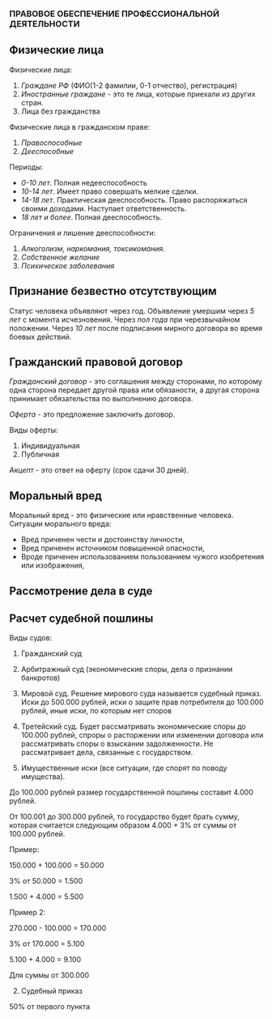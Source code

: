 ### ПРАВОВОЕ ОБЕСПЕЧЕНИЕ ПРОФЕССИОНАЛЬНОЙ ДЕЯТЕЛЬНОСТИ

## Физические лица

Физические лица:

1. *Граждане РФ* (ФИО(1-2 фамилии, 0-1 отчество), регистрация)
2. *Иностранные граждане* - это те лица, которые приехали из других стран.
3. Лица без гражданства

Физические лица в гражданском праве:

1. *Правоспособные*
2. *Дееспособные*

Периоды: 

- *0-10 лет*. Полная недееспособность
- *10-14 лет*. Имеет право совершать мелкие сделки.
- *14-18 лет*. Практическая дееспособность. Право распоряжаться своими доходами. Наступает ответственность.
- *18 лет и более*. Полная дееспособность.

Ограничения и лишение дееспособности:

1. *Алкоголизм, наркомания, токсикомания*.
2. *Собственное желание*
3. *Психическое заболевания*

## Признание безвестно отсутствующим

Статус человека объявляют через год.
Объявление умершим через *5 лет* с момента исчезновения.
Через *пол года* при черезвычайном положении.
Через *10 лет* после подписания мирного договора во время боевых действий.

## Гражданский правовой договор 

*Гражданский договор* - это соглашения между сторонами, по которому одна сторона передает другой права или обязаности, а другая сторона принимает обязательства по выполнению договора.

*Оферта* - это предложение заключить договор.

Виды оферты:

1. Индивидуальная
2. Публичная

*Акцепт* - это ответ на оферту (срок сдачи 30 дней).




## Моральный вред

Моральный вред - это физические или нравственные человека.
Ситуации морального вреда:
- Вред приченен чести и достоинству личности,
- Вред приченен источником повышенной опасности,
- Вроде приченен использованием пользованием чужого изобретения или изображения,

## Рассмотрение дела в суде

## Расчет судебной пошлины

Виды судов:
1. Гражданский суд 
2. Арбитражный суд (экономические споры, дела о признании банкротов)
3. Мировой суд. Решение мирового суда называется судебный приказ. Иски до 500.000 рублей, иски о защите прав потребителя до 100.000 рублей, иные иски, по которым нет споров
4. Третейский суд. Будет рассматривать экономические споры до 100.000 рублей, спроры о расторжении или изменении договора или рассматривать споры о взыскании задолженности. Не рассматривает дела, связанные с государством.


1. Имущественные иски (все ситуации, где спорят по поводу имущества). 

До 100.000 рублей размер государственной пошлины составит 4.000 рублей.

От 100.001 до 300.000 рублей, то государство будет брать сумму, которая считается следующим образом 4.000 + 3% от суммы от 100.000 рублей. 

Пример: 

150.000 + 100.000 = 50.000

3% от 50.000 = 1.500

1.500 + 4.000 = 5.500

Пример 2: 

270.000 - 100.000 = 170.000

3% от 170.000 = 5.100

5.100 + 4.000 = 9.100

Для суммы от 300.000

2. Судебный приказ

50% от первого пункта 
